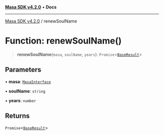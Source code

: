 [**Masa SDK v4.2.0**](../README.md) • **Docs**

***

[Masa SDK v4.2.0](../globals.md) / renewSoulName

# Function: renewSoulName()

> **renewSoulName**(`masa`, `soulName`, `years`): `Promise`\<[`BaseResult`](../interfaces/BaseResult.md)\>

## Parameters

• **masa**: [`MasaInterface`](../interfaces/MasaInterface.md)

• **soulName**: `string`

• **years**: `number`

## Returns

`Promise`\<[`BaseResult`](../interfaces/BaseResult.md)\>

